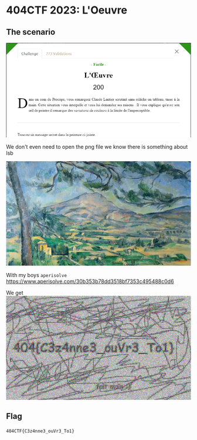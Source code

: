 # 404CTF 2023: L'Oeuvre

## The scenario

![](Enonce.png)

We don't even need to open the png file we know there is something about lsb

![](loeuvre.png)

With my boys `aperisolve` https://www.aperisolve.com/30b353b78dd3518bf7353c495488c0d6

We get ![](image_rgb_2.png)

## Flag

`404CTF{C3z4nne3_ouVr3_To1}`
